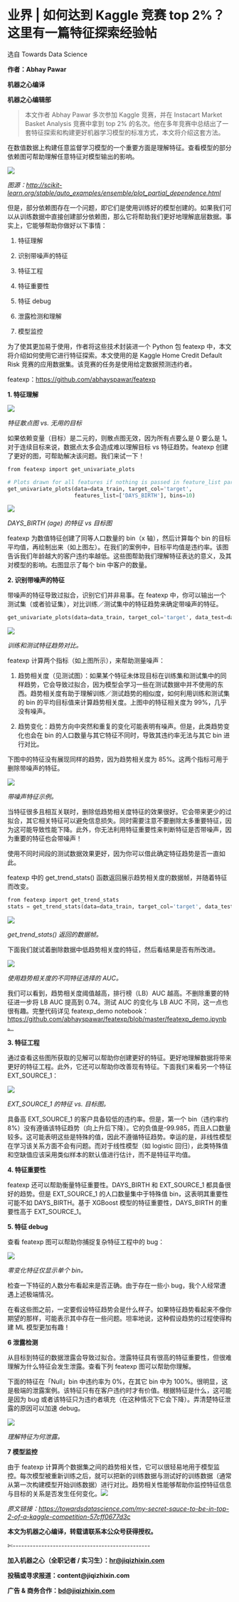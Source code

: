 # 业界 | 如何达到 Kaggle 竞赛 top 2%？这里有一篇特征探索经验帖

选自 Towards Data Science

**作者：Abhay Pawar**

**机器之心编译**

**机器之心编辑部**

> 本文作者 Abhay Pawar 多次参加 Kaggle 竞赛，并在 Instacart Market Basket Analysis 竞赛中拿到 top 2% 的名次。他在多年竞赛中总结出了一套特征探索和构建更好机器学习模型的标准方式，本文将介绍这套方法。

在数值数据上构建任意监督学习模型的一个重要方面是理解特征。查看模型的部分依赖图可帮助理解任意特征对模型输出的影响。

![](img/037b129ee25604b2f57e64bb10883b07-fs8.png)

*图源：http://scikit-learn.org/stable/auto_examples/ensemble/plot_partial_dependence.html*

但是，部分依赖图存在一个问题，即它们是使用训练好的模型创建的。如果我们可以从训练数据中直接创建部分依赖图，那么它将帮助我们更好地理解底层数据。事实上，它能够帮助你做好以下事情：

1.  特征理解

2.  识别带噪声的特征

3.  特征工程

4.  特征重要性

5.  特征 debug

6.  泄露检测和理解

7.  模型监控

为了使其更加易于使用，作者将这些技术封装进一个 Python 包 featexp 中，本文将介绍如何使用它进行特征探索。本文使用的是 Kaggle Home Credit Default Risk 竞赛的应用数据集。该竞赛的任务是使用给定数据预测违约者。

featexp：https://github.com/abhayspawar/featexp

**1\. 特征理解**

![](img/e89bfaa69b86022b195dbb2aaf714df7-fs8.png)

*特征散点图 vs. 无用的目标*

如果依赖变量（目标）是二元的，则散点图无效，因为所有点要么是 0 要么是 1。对于连续目标来说，数据点太多会造成难以理解目标 vs 特征趋势。featexp 创建了更好的图，可帮助解决该问题。我们来试一下！

```py
from featexp import get_univariate_plots

# Plots drawn for all features if nothing is passed in feature_list parameter.
get_univariate_plots(data=data_train, target_col='target', 
                     features_list=['DAYS_BIRTH'], bins=10)
```

![](img/997916b52bb6ee49c9c9eb02d4b0e5ab-fs8.png)

*DAYS_BIRTH (age) 的特征 vs 目标图*

featexp 为数值特征创建了同等人口数量的 bin（x 轴），然后计算每个 bin 的目标平均值，再绘制出来（如上图左）。在我们的案例中，目标平均值是违约率。该图告诉我们年龄越大的客户违约率越低。这些图帮助我们理解特征表达的意义，及其对模型的影响。右图显示了每个 bin 中客户的数量。

**2\. 识别带噪声的特征**

带噪声的特征导致过拟合，识别它们并非易事。在 featexp 中，你可以输出一个测试集（或者验证集），对比训练／测试集中的特征趋势来确定带噪声的特征。

```py
get_univariate_plots(data=data_train, target_col='target', data_test=data_test, features_list=['DAYS_EMPLOYED'])
```

![](img/494bc5bcf52100ccdf89aa2bceba8e42-fs8.png)

*训练和测试特征趋势对比。*

featexp 计算两个指标（如上图所示），来帮助测量噪声：

1.  趋势相关度（见测试图）：如果某个特征未体现目标在训练集和测试集中的同样趋势，它会导致过拟合，因为模型会学习一些在测试数据中并不使用的东西。趋势相关度有助于理解训练／测试趋势的相似度，如何利用训练和测试集的 bin 的平均目标值来计算趋势相关度。上图中的特征相关度为 99%，几乎没有噪声。

2.  趋势变化：趋势方向中突然和重复的变化可能表明有噪声。但是，此类趋势变化也会在 bin 的人口数量与其它特征不同时，导致其违约率无法与其它 bin 进行对比。

下图中的特征没有展现同样的趋势，因为趋势相关度为 85%。这两个指标可用于删除带噪声的特征。

![](img/775482255eef366ea13aaf06a27b304f-fs8.png)

*带噪声特征示例。*

当特征很多且相互关联时，删除低趋势相关度特征的效果很好。它会带来更少的过拟合，其它相关特征可以避免信息损失。同时需要注意不要删除太多重要特征，因为这可能导致性能下降。此外，你无法利用特征重要性来判断特征是否带噪声，因为重要的特征也会带噪声！

使用不同时间段的测试数据效果更好，因为你可以借此确定特征趋势是否一直如此。

featexp 中的 get_trend_stats() 函数返回展示趋势相关度的数据帧，并随着特征而改变。

```py
from featexp import get_trend_stats
stats = get_trend_stats(data=data_train, target_col='target', data_test=data_test)
```

![](img/ffbb7164203a98ffe1423b4a40e0b613-fs8.png)

*get_trend_stats() 返回的数据帧。*

下面我们就试着删除数据中低趋势相关度的特征，然后看结果是否有所改进。

![](img/2f0c48c8b4b3bb87542c72146117d08e-fs8.png)

*使用趋势相关度的不同特征选择的 AUC。*

我们可以看到，趋势相关度阈值越高，排行榜（LB）AUC 越高。不删除重要的特征进一步将 LB AUC 提高到 0.74。测试 AUC 的变化与 LB AUC 不同，这一点也很有趣。完整代码详见 featexp_demo notebook：https://github.com/abhayspawar/featexp/blob/master/featexp_demo.ipynb。

<mp-miniprogram class="miniprogram_element" data-miniprogram-appid="wxf424e2f3e2f94500" data-miniprogram-path="pages/technology/technology?id=d1095f57-1940-4e97-8738-8bcb7e4e2d17&amp;from=weapp" data-miniprogram-nickname="机器之心 Synced" data-miniprogram-avatar="http://mmbiz.qpic.cn/mmbiz_png/f3g058loLBj0Pib4UhuCFagffSB1RHImwskFzvic6mSp2LDhuerbXxeqqv0b63wSt2Pas7MicNWIcia358rlnhiaVag/640?wx_fmt=png&amp;wxfrom=200" data-miniprogram-title="特征选择" data-miniprogram-imageurl="http://mmbiz.qpic.cn/mmbiz_jpg/KmXPKA19gW8Nghe11aibnKh0BRAh5xnRYU38naEiao4zmWtYTACZOZ98fbzglCyQ1lm5OAicN41VjfZsWpp3kyTIw/0?wx_fmt=jpeg"></mp-miniprogram>

**3\. 特征工程**

<mp-miniprogram class="miniprogram_element" data-miniprogram-appid="wxf424e2f3e2f94500" data-miniprogram-path="pages/technology/technology?id=898dc2c6-690b-4c29-82b6-f79e7b71d329&amp;from=weapp" data-miniprogram-nickname="机器之心 Synced" data-miniprogram-avatar="http://mmbiz.qpic.cn/mmbiz_png/f3g058loLBj0Pib4UhuCFagffSB1RHImwskFzvic6mSp2LDhuerbXxeqqv0b63wSt2Pas7MicNWIcia358rlnhiaVag/640?wx_fmt=png&amp;wxfrom=200" data-miniprogram-title="特征工程" data-miniprogram-imageurl="http://mmbiz.qpic.cn/mmbiz_jpg/KmXPKA19gW8Nghe11aibnKh0BRAh5xnRYU38naEiao4zmWtYTACZOZ98fbzglCyQ1lm5OAicN41VjfZsWpp3kyTIw/0?wx_fmt=jpeg"></mp-miniprogram>

通过查看这些图所获取的见解可以帮助你创建更好的特征。更好地理解数据将带来更好的特征工程。此外，它还可以帮助你改善现有特征。下面我们来看另一个特征 EXT_SOURCE_1：

![](img/cf98479432de6bbb0b12015731d2e6a0-fs8.png)

*EXT_SOURCE_1 的特征 vs. 目标图。*

具备高 EXT_SOURCE_1 的客户具备较低的违约率。但是，第一个 bin（违约率约 8%）没有遵循该特征趋势（向上升后下降）。它的负值是-99.985，而且人口数量较多。这可能表明这些是特殊的值，因此不遵循特征趋势。幸运的是，非线性模型在学习该关系方面不会有问题。而对于线性模型（如 logistic 回归），此类特殊值和空缺值应该采用类似样本的默认值进行估计，而不是特征平均值。

**4\. 特征重要性**

featexp 还可以帮助衡量特征重要性。DAYS_BIRTH 和 EXT_SOURCE_1 都具备很好的趋势。但是 EXT_SOURCE_1 的人口数量集中于特殊值 bin，这表明其重要性可能不如 DAYS_BIRTH。基于 XGBoost 模型的特征重要性，DAYS_BIRTH 的重要性高于 EXT_SOURCE_1。

**5\. 特征 debug**

查看 featexp 图可以帮助你捕捉复杂特征工程中的 bug：

![](img/b1f6069ccd00e86e96d581b9a03a892b-fs8.png)

*零变化特征仅显示单个 bin。*

检查一下特征的人数分布看起来是否正确。由于存在一些小 bug，我个人经常遭遇上述极端情况。

在看这些图之前，一定要假设特征趋势会是什么样子。如果特征趋势看起来不像你期望的那样，可能表示其中存在一些问题。坦率地说，这种假设趋势的过程使得构建 ML 模型更加有趣！

**6 泄露检测**

从目标到特征的数据泄露会导致过拟合。泄露特征具有很高的特征重要性，但很难理解为什么特征会发生泄露。查看下列 featexp 图可以帮助你理解。

下面的特征在「Null」bin 中违约率为 0%，在其它 bin 中为 100%。很明显，这是极端的泄露案例。该特征只有在客户违约时才有价值。根据特征是什么，这可能是因为 bug 或者该特征只为违约者填充（在这种情况下它会下降）。弄清楚特征泄露的原因可以加速 debug。

![](img/3895e71ae15e9cd3868db8fa98b439bc-fs8.png)

*理解特征为何泄露。*

**7 模型监控**

由于 featexp 计算两个数据集之间的趋势相关性，它可以很轻易地用于模型监控。每次模型被重新训练之后，就可以把新的训练数据与测试好的训练数据（通常从第一次构建模型开始训练数据）进行对比。趋势相关性能够帮助你监控特征信息与目标的关系是否发生任何变化。***![](img/2d1c94eb4a4ba15f356c96c72092e02b-fs8.png)***

*原文链接：https://towardsdatascience.com/my-secret-sauce-to-be-in-top-2-of-a-kaggle-competition-57cff0677d3c*

****本文为机器之心编译，**转载请联系本公众号获得授权****。**

✄------------------------------------------------

**加入机器之心（全职记者 / 实习生）：hr@jiqizhixin.com**

**投稿或寻求报道：**content**@jiqizhixin.com**

**广告 & 商务合作：bd@jiqizhixin.com**